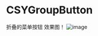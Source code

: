 # CSYGroupButton
折叠的菜单按钮
效果图！
![image](https://github.com/Cshiyuan/CSYGroupButton/raw/master/img/3%E6%9C%88-02-2017%2012-58-32.gif)  
